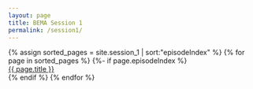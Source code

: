 ```yaml
---
layout: page
title: BEMA Session 1
permalink: /session1/
---
```


{% assign sorted_pages = site.session_1 | sort:"episodeIndex" %}
{% for page in sorted_pages %}
{%- if page.episodeIndex %}  
<a href="{{ page.url }}">{{ page.title }}</a><br />
{% endif %}
{% endfor %}
